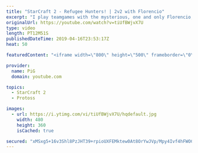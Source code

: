 ```yaml
---
title: "StarCraft 2 - Refugee Hunters! | 2v2 with Florencio"
excerpt: "I play teamgames with the mysterious, one and only Florencio, the dude that invented the proxy nexus recall rush.  Florencios Twitch: https://www.twitch.tv/flol2encio Florencios Youtube: https://www.youtube.com/channel/UCPVDzgavABEYvzf6ABjgSVA Florencios Twitter: https://twitter.com/craft_dank   Got"
originalUrl: https://youtube.com/watch?v=tiUfBWjvX7U
type: video
length: PT12M51S
publishedDateTime: 2019-04-16T23:53:17Z
heat: 50

featuredContent: "<iframe width=\"800\" height=\"500\" frameborder=\"0\" src=\"https://www.youtube.com/embed/tiUfBWjvX7U\" allow=\"accelerometer; autoplay; encrypted-media; gyroscope; picture-in-picture\" allowfullscreen></iframe>"

provider:
  name: PiG
  domain: youtube.com

topics:
  - StarCraft 2
  - Protoss

images:
  - url: https://i.ytimg.com/vi/tiUfBWjvX7U/hqdefault.jpg
    width: 480
    height: 360
    isCached: true

secured: "xMSxg5+16v3Shl8PzJHT39+rpioUXFEMktew0At8OrYwJVp/Mpy4Ivf4hFWOCKfUKZLwc5dEpl9Fkn+kHhBu8Fpzvf+v0H8gYyDLj515TJ7w2XgyzWiFK/x8QrCU2IRiXO1Em2RV2U82O/6oLEV/P7R28kDZMs80PbmLdaqULIH+LdVL3IA8+SNGngasgujLWLdvQIeObawADXwW0FzowCLaYOXY7HWCYiVQw8M3hA3QaerLQPSO3Awyviz9iFcFfEkXtUNzOIfJsJTTcloC8ibl1YkqrLw9PvKGhxyfyanI1+hHCgrlFqz6EbZV5oNPjRUAgNNGo06ZJ00wLxnrKGHSN3zlDSzWcTRkh0+pGYll2z+uMmRRXEuCGhhLaiq4ZYrVmnCrRvhu5/AMjTYHJFLY1heIdBBkbiHPXXJtmKw=;0skYidec/B0+zMndoYY6nA=="
---
```


